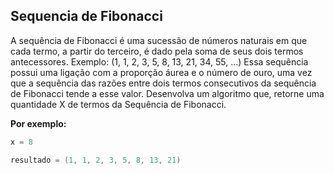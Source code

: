 ## Sequencia de Fibonacci

A sequência de Fibonacci é uma sucessão de números naturais em que cada termo, a partir do terceiro, é dado pela soma de seus dois termos antecessores. 
Exemplo: (1, 1, 2, 3, 5, 8, 13, 21, 34, 55, ...)
Essa sequência possui uma ligação com a proporção áurea e o número de ouro, uma vez que a sequência das razões entre dois termos consecutivos da sequência de Fibonacci tende a esse valor.
Desenvolva um algoritmo que, retorne uma quantidade X de termos da Sequência de Fibonacci.

**Por exemplo:**

```csharp
x = 8

resultado = (1, 1, 2, 3, 5, 8, 13, 21)
```